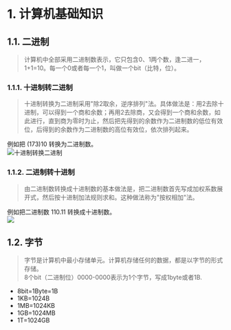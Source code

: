 # 1. 计算机基础知识
## 1.1. 二进制
>计算机中全部采用二进制数表示，它只包含0、1两个数，逢二进一，1+1=10。每一个0或者每一个1，叫做一个bit（比特，位）。
### 1.1.1. 十进制转二进制
>十进制转换为二进制采用"除2取余，逆序排列"法。具体做法是：用2去除十进制，可以得到一个商和余数；再用2去除商，又会得到一个商和余数，如此进行，直到商为零时为止，然后把先得到的余数作为二进制数的低位有效位，后得到的余数作为二进制数的高位有效位，依次排列起来。

例如把 (173)10 转换为二进制数。     
![十进制转换二进制](https://www.runoob.com/wp-content/uploads/2018/11/210-2.png)

### 1.1.2. 二进制转十进制
>由二进制数转换成十进制数的基本做法是，把二进制数首先写成加权系数展开式，然后按十进制加法规则求和。这种做法称为"按权相加"法。

例如把二进制数 110.11 转换成十进制数。     
![](https://www.runoob.com/wp-content/uploads/2018/11/210-1.png)

## 1.2. 字节
>字节是计算机中最小存储单元。计算机存储任何的数据，都是以字节的形式存储。    
>8个bit（二进制位）0000-0000表示为1个字节，写成1byte或者1B.
- 8bit=1Byte=1B
- 1KB=1024B
- 1MB=1024KB
- 1GB=1024MB
- 1T=1024GB